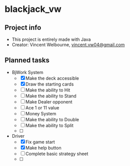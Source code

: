 # blackjack\_vw

## Project info

- This project is entirely made with Java
- Creator: Vincent Welbourne, vincent.vw04@gmail.com

## Planned tasks

- BjWork System
    -[x] Make the deck accessible
    -[x] Draw the starting cards
    -[ ] Make the ability to Hit
    -[ ] Make the ability to Stand
    -[ ] Make Dealer opponent
    -[ ] Ace 1 or 11 value
    -[ ] Money System
    -[ ] Make the ability to Double
    -[ ] Make the ability to Split
    -[ ] 

- Driver
    -[x] Fix game start
    -[x] Make help button
    -[ ] Complete basic strategy sheet
    -[ ] 
